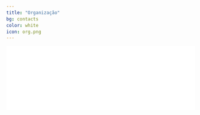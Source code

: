 ```yaml
---
title: "Organização"
bg: contacts
color: white
icon: org.png
---
```



<div class="responsive-img" style="max-width: 700px;margin:auto;">
  <a href="{{ partner.site }}" target="blank"><img src="img/organization/cesium.png"/></a>
</div>

<br>

<!--
<div class="row organization img-desktop">
{% for partner in site.data.organization %}
  <div class="col s3 partner valign">
    <a href="{{ partner.site }}" target="blank"><img src="img/organization/{{ partner.logo-image }}"/></a>
  </div>
{% endfor %}
</div>

<div class="row partners organization img-mobile">
{% for partner in site.data.organization %}
  <div class="col s12 partner {% if full-width %}full-width{% endif %} valign">
    <a href="{{ partner.site }}" target="blank"><img src="img/organization/{{ partner.logo-image }}"/></a>
  </div>
{% endfor %}
</div>

-->